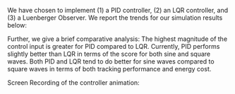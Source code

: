 We have chosen to implement (1) a PID controller, (2) an LQR controller, and (3) a Luenberger Observer. 
We report the trends for our simulation results below:


Further, we give a brief comparative analysis:
The highest magnitude of the control input is greater for PID compared to LQR. 
Currently, PID performs slightly better than LQR in terms of the score for both sine and square waves. 
Both PID and LQR tend to do better for sine waves compared to square waves in terms of both tracking performance and energy cost. 

Screen Recording of the controller animation:
